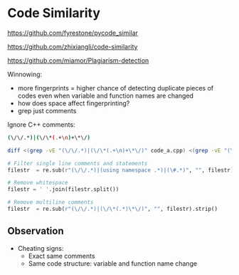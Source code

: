 # Code Similarity

https://github.com/fyrestone/pycode_similar

https://github.com/zhixiangli/code-similarity

https://github.com/miamor/Plagiarism-detection

Winnowing:
- more fingerprints = higher chance of detecting duplicate pieces of codes even when variable and function names are changed
- how does space affect fingerprinting?
- grep just comments


Ignore C++ comments:

```sh
(\/\/.*)|(\/\*(.+\n)+\*\/)

diff <(grep -vE "(\/\/.*)|(\/\*(.+\n)+\*\/)" code_a.cpp) <(grep -vE "(\/\/.*)|(\/\*(.+\n)+\*\/)" code_b.cpp)

```

```py
# Filter single line comments and statements
filestr  = re.sub(r"(\/\/.*)|(using namespace .*)|(\#.*)", "", filestr)

# Remove whitespace
filestr = ' '.join(filestr.split())

# Remove multiline comments
filestr  = re.sub(r"(\/\/.*)|(\/\*(.*)\*\/)", "", filestr).strip()
```

## Observation
- Cheating signs:
  + Exact same comments
  + Same code structure: variable and function name change